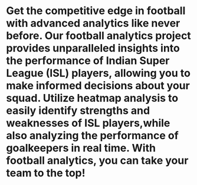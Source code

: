  # Get the competitive edge in football with advanced analytics like never before. Our football analytics project provides unparalleled insights into the performance of Indian Super League (ISL) players, allowing you to make informed decisions about your squad. Utilize heatmap analysis to easily identify strengths and weaknesses of ISL players,while also analyzing the performance of goalkeepers in real time. With football analytics, you can take your team to the top!
